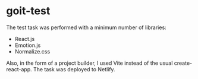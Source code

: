# goit-test
The test task was performed with a minimum number of libraries:
* React.js
* Emotion.js
* Normalize.css

Also, in the form of a project builder, I used Vite instead of the usual create-react-app. The task was deployed to Netlify.
